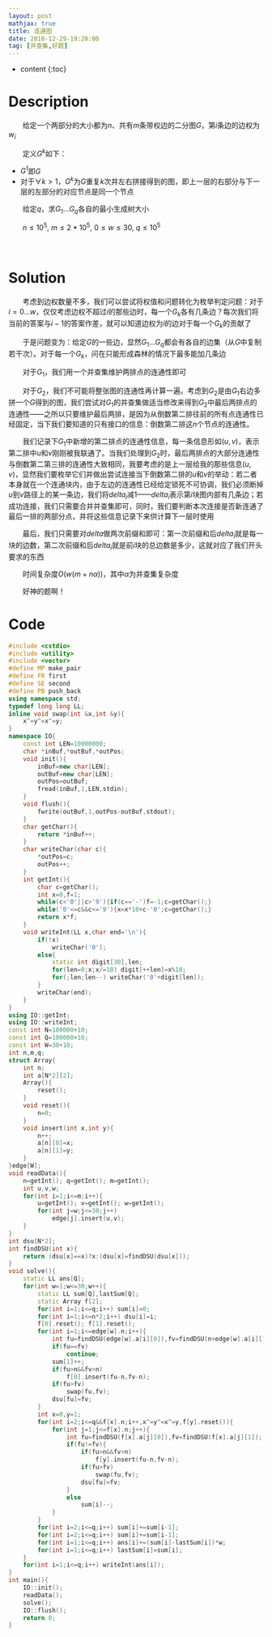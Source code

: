 ```yaml
---
layout: post
mathjax: true
title: 连通图
date: 2018-12-29-19:28:00
tag: [并查集,好题]
---
```

* content
{:toc}
# Description

　　给定一个两部分的大小都为$n$、共有$m$条带权边的二分图$G$，第$i$条边的边权为$w_i$

　　定义$G^k$如下：

* $G^1$即$G$
* 对于$\forall k>1$，$G^k$为$G$重复$k$次并左右拼接得到的图，即上一层的右部分与下一层的左部分的对应节点是同一个节点

　　给定$q$，求$G_1\dots G_q$各自的最小生成树大小

　　$n \le 10^5,\ m \le 2*10^5, \ 0 \le  w \le 30, \ q \le 10^5$

　　

# Solution

　　考虑到边权数量不多，我们可以尝试将权值和问题转化为枚举判定问题：对于$i=0 \dots w$，仅仅考虑边权不超过$i$的那些边时，每一个$G_k$各有几条边？每次我们将当前的答案与$i-1$的答案作差，就可以知道边权为$i$的边对于每一个$G_k$的贡献了

　　于是问题变为：给定$G$的一些边，显然$G_1 \dots G_q$都会有各自的边集（从$G$中复制若干次）。对于每一个$G_k$，问在只能形成森林的情况下最多能加几条边

　　对于$G_1$，我们用一个并查集维护两排点的连通性即可

　　对于$G_2$，我们不可能将整张图的连通性再计算一遍。考虑到$G_2$是由$G_1$右边多拼一个$G$得到的图，我们尝试对$G_1$的并查集做适当修改来得到$G_2$中最后两排点的连通性——之所以只要维护最后两排，是因为从倒数第二排往前的所有点连通性已经固定，当下我们要知道的只有接口的信息：倒数第二排这$n$个节点的连通性。

　　我们记录下$G_1$中新增的第二排点的连通性信息，每一条信息形如$(u,v)$，表示第二排中$u$和$v$刚刚被我联通了。当我们处理到$G_2$时，最后两排点的大部分连通性与倒数第二第三排的连通性大致相同，我要考虑的是上一层给我的那些信息$(u,v)$，显然我们要枚举它们并做出尝试连接当下倒数第二排的$u$和$v$的举动：若二者本身就在一个连通块内，由于左边的连通性已经给定锁死不可协调，我们必须断掉$u$到$v$路径上的某一条边，我们将$delta_i$减1——$delta_i$表示第$i$块图内部有几条边；若成功连接，我们只需要合并并查集即可，同时，我们要判断本次连接是否新连通了最后一排的两部分点，并将这些信息记录下来供计算下一层时使用

　　最后，我们只需要对$delta$做两次前缀和即可：第一次前缀和后$delta_i$就是每一块的边数，第二次前缀和后$delta_i$就是前$i$块的总边数是多少，这就对应了我们开头要求的东西

　　时间复杂度$O(w(m+n\alpha))$，其中$\alpha$为并查集复杂度

　　好神的题啊！



# Code

```c++
#include <cstdio>
#include <utility>
#include <vector>
#define MP make_pair
#define FR first
#define SE second
#define PB push_back
using namespace std;
typedef long long LL;
inline void swap(int &x,int &y){
	x^=y^=x^=y;
}
namespace IO{
	const int LEN=10000000;
	char *inBuf,*outBuf,*outPos;
	void init(){
		inBuf=new char[LEN];
		outBuf=new char[LEN];
		outPos=outBuf;
		fread(inBuf,1,LEN,stdin);
	}
	void flush(){
		fwrite(outBuf,1,outPos-outBuf,stdout);
	}
	char getChar(){
		return *inBuf++;
	}
	char writeChar(char c){
		*outPos=c;
		outPos++;
	}
	int getInt(){
		char c=getChar();
		int x=0,f=1;
		while(c<'0'||c>'9'){if(c=='-')f=-1;c=getChar();}
		while('0'<=c&&c<='9'){x=x*10+c-'0';c=getChar();}
		return x*f;
	}
	void writeInt(LL x,char end='\n'){
		if(!x)
			writeChar('0');
		else{
			static int digit[30],len;
			for(len=0;x;x/=10) digit[++len]=x%10;
			for(;len;len--) writeChar('0'+digit[len]);
		}
		writeChar(end);
	}
}
using IO::getInt;
using IO::writeInt;
const int N=100000+10;
const int Q=100000+10;
const int W=30+10;
int n,m,q;
struct Array{
	int n;
	int a[N*2][2];
	Array(){
		reset();
	}
	void reset(){
		n=0;
	}
	void insert(int x,int y){
		n++;
		a[n][0]=x;
		a[n][1]=y;
	}
}edge[W];
void readData(){
	n=getInt(); q=getInt(); m=getInt();
	int u,v,w;
	for(int i=1;i<=m;i++){
		u=getInt(); v=getInt(); w=getInt();
		for(int j=w;j<=30;j++)
			edge[j].insert(u,v);
	}
}
int dsu[N*2];
int findDSU(int x){
	return (dsu[x]==x)?x:(dsu[x]=findDSU(dsu[x]));
}
void solve(){
	static LL ans[Q];
	for(int w=1;w<=30;w++){
		static LL sum[Q],lastSum[Q];
		static Array f[2];
		for(int i=1;i<=q;i++) sum[i]=0;
		for(int i=1;i<=n*2;i++) dsu[i]=i;
		f[0].reset(); f[1].reset();
		for(int i=1;i<=edge[w].n;i++){
			int fu=findDSU(edge[w].a[i][0]),fv=findDSU(n+edge[w].a[i][1]);
			if(fu==fv)
				continue;
			sum[1]++;
			if(fu>n&&fv>n)
				f[0].insert(fu-n,fv-n);
			if(fu>fv)
				swap(fu,fv);
			dsu[fu]=fv;
		}
		int x=0,y=1;
		for(int i=2;i<=q&&f[x].n;i++,x^=y^=x^=y,f[y].reset()){
			for(int j=1;j<=f[x].n;j++){
				int fu=findDSU(f[x].a[j][0]),fv=findDSU(f[x].a[j][1]);
				if(fu!=fv){
					if(fu>n&&fv>n)
						f[y].insert(fu-n,fv-n);
					if(fu>fv)
						swap(fu,fv);
					dsu[fu]=fv;
				}
				else
					sum[i]--;
			}
		}
		for(int i=2;i<=q;i++) sum[i]+=sum[i-1];
		for(int i=2;i<=q;i++) sum[i]+=sum[i-1];
		for(int i=1;i<=q;i++) ans[i]+=(sum[i]-lastSum[i])*w;
		for(int i=1;i<=q;i++) lastSum[i]=sum[i];
	}
	for(int i=1;i<=q;i++) writeInt(ans[i]);
}
int main(){
	IO::init();
	readData();
	solve();
	IO::flush();
	return 0;
}
```

